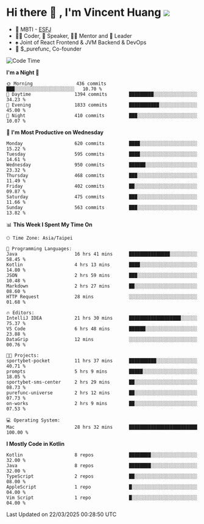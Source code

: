 # Hi there 👋 , I'm Vincent Huang ![](https://komarev.com/ghpvc/?username=Jian-Min-Huang)
- 👀 MBTI - [ESFJ](https://www.16personalities.com/esfj-personality)
- 👨‍💻 Coder, 🎤 Speaker, 👨‍🏫 Mentor and 🚀 Leader
- ♠️ Joint of React Frontend & JVM Backend & DevOps
- 💼 $_purefunc, Co-founder

<!--START_SECTION:waka-->
![Code Time](http://img.shields.io/badge/Code%20Time-5%2C009%20hrs%2048%20mins-blue)

**I'm a Night 🦉** 

```text
🌞 Morning                436 commits         ███░░░░░░░░░░░░░░░░░░░░░░   10.70 % 
🌆 Daytime                1394 commits        █████████░░░░░░░░░░░░░░░░   34.23 % 
🌃 Evening                1833 commits        ███████████░░░░░░░░░░░░░░   45.00 % 
🌙 Night                  410 commits         ███░░░░░░░░░░░░░░░░░░░░░░   10.07 % 
```
📅 **I'm Most Productive on Wednesday** 

```text
Monday                   620 commits         ████░░░░░░░░░░░░░░░░░░░░░   15.22 % 
Tuesday                  595 commits         ████░░░░░░░░░░░░░░░░░░░░░   14.61 % 
Wednesday                950 commits         ██████░░░░░░░░░░░░░░░░░░░   23.32 % 
Thursday                 468 commits         ███░░░░░░░░░░░░░░░░░░░░░░   11.49 % 
Friday                   402 commits         ██░░░░░░░░░░░░░░░░░░░░░░░   09.87 % 
Saturday                 475 commits         ███░░░░░░░░░░░░░░░░░░░░░░   11.66 % 
Sunday                   563 commits         ███░░░░░░░░░░░░░░░░░░░░░░   13.82 % 
```


📊 **This Week I Spent My Time On** 

```text
🕑︎ Time Zone: Asia/Taipei

💬 Programming Languages: 
Java                     16 hrs 41 mins      ███████████████░░░░░░░░░░   58.45 % 
Kotlin                   4 hrs 13 mins       ████░░░░░░░░░░░░░░░░░░░░░   14.80 % 
JSON                     2 hrs 59 mins       ███░░░░░░░░░░░░░░░░░░░░░░   10.48 % 
Markdown                 2 hrs 27 mins       ██░░░░░░░░░░░░░░░░░░░░░░░   08.60 % 
HTTP Request             28 mins             ░░░░░░░░░░░░░░░░░░░░░░░░░   01.68 % 

🔥 Editors: 
IntelliJ IDEA            21 hrs 30 mins      ███████████████████░░░░░░   75.37 % 
VS Code                  6 hrs 48 mins       ██████░░░░░░░░░░░░░░░░░░░   23.88 % 
DataGrip                 12 mins             ░░░░░░░░░░░░░░░░░░░░░░░░░   00.76 % 

🐱‍💻 Projects: 
sportybet-pocket         11 hrs 37 mins      ██████████░░░░░░░░░░░░░░░   40.71 % 
prompts                  5 hrs 9 mins        █████░░░░░░░░░░░░░░░░░░░░   18.05 % 
sportybet-sms-center     2 hrs 29 mins       ██░░░░░░░░░░░░░░░░░░░░░░░   08.73 % 
purefunc-universe        2 hrs 12 mins       ██░░░░░░░░░░░░░░░░░░░░░░░   07.73 % 
on-works                 2 hrs 9 mins        ██░░░░░░░░░░░░░░░░░░░░░░░   07.53 % 

💻 Operating System: 
Mac                      28 hrs 32 mins      █████████████████████████   100.00 % 
```

**I Mostly Code in Kotlin** 

```text
Kotlin                   8 repos             ████████░░░░░░░░░░░░░░░░░   32.00 % 
Java                     8 repos             ████████░░░░░░░░░░░░░░░░░   32.00 % 
TypeScript               2 repos             ██░░░░░░░░░░░░░░░░░░░░░░░   08.00 % 
AppleScript              1 repo              █░░░░░░░░░░░░░░░░░░░░░░░░   04.00 % 
Vim Script               1 repo              █░░░░░░░░░░░░░░░░░░░░░░░░   04.00 % 
```




 Last Updated on 22/03/2025 00:28:50 UTC
<!--END_SECTION:waka-->
